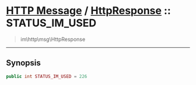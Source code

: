 # [HTTP Message](http.md) / [HttpResponse](http-HttpResponse.md) :: STATUS_IM_USED
 > im\http\msg\HttpResponse
____

## Synopsis
```php
public int STATUS_IM_USED = 226
```
